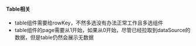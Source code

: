 #### Table相关
- table组件需要给rowKey，不然多选没有办法正常工作且多选组件
- table组件的page需要从1开始，如果从0开始，尽管已经拉取到dataSource的数据，但是table仍然会展示无数据
